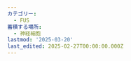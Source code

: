 ```yaml
---
カテゴリー:
  - FUS
蓄積する場所:
  - 神経細胞
lastmod: '2025-03-20'
last_edited: 2025-02-27T00:00:00.000Z
---
```



